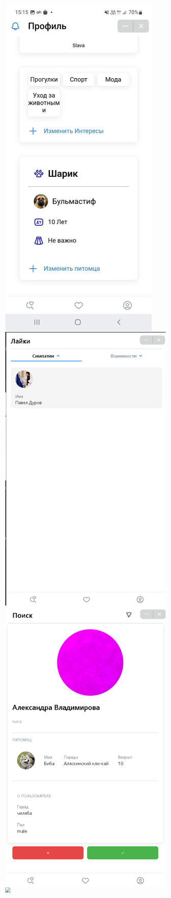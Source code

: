<img src="https://raw.githubusercontent.com/MaximChuikov/Walking_together/main/image.png"></img>
<img src="https://raw.githubusercontent.com/MaximChuikov/Walking_together/main/image_2022-12-18_15-14-32.png"></img>
<img src="https://raw.githubusercontent.com/MaximChuikov/Walking_together/main/image_2022-12-18_15-14-52%20(2).png"></img>
<img src="https://raw.githubusercontent.com/MaximChuikov/Walking_together/main/image_2022-12-18_15-%D1%8B14-52.png"></img>
